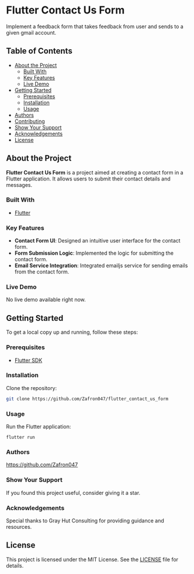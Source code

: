 # Flutter Contact Us Form
Implement a feedback form that takes feedback from user and sends to a given gmail account.
<!-- TABLE OF CONTENTS -->
## Table of Contents

- [About the Project](#about-project)
  - [Built With](#built-with)
  - [Key Features](#key-features)
  - [Live Demo](#live-demo)
- [Getting Started](#getting-started)
  - [Prerequisites](#prerequisites)
  - [Installation](#installation)
  - [Usage](#usage)
- [Authors](#authors)
- [Contributing](#contributing)
- [Show Your Support](#support)
- [Acknowledgements](#acknowledgements)
- [License](#license)

## About the Project

**Flutter Contact Us Form** is a project aimed at creating a contact form in a Flutter application. It allows users to submit their contact details and messages.

### Built With

- [Flutter](https://flutter.dev/)

### Key Features

- **Contact Form UI**: Designed an intuitive user interface for the contact form.
- **Form Submission Logic**: Implemented the logic for submitting the contact form.
- **Email Service Integration**: Integrated emailjs service for sending emails from the contact form.

### Live Demo

No live demo available right now.

## Getting Started

To get a local copy up and running, follow these steps:

### Prerequisites

- [Flutter SDK](https://flutter.dev/docs/get-started/install)

### Installation

Clone the repository:

```sh
git clone https://github.com/Zafron047/flutter_contact_us_form
```

### Usage

Run the Flutter application:
```
flutter run
```

### Authors
https://github.com/Zafron047

### Show Your Support
If you found this project useful, consider giving it a star.

### Acknowledgements
Special thanks to Gray Hut Consulting for providing guidance and resources.

## License

This project is licensed under the MIT License. See the [LICENSE](LICENSE) file for details.

